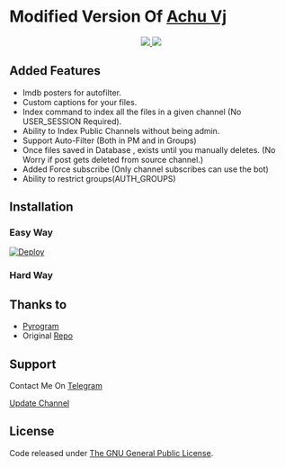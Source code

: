 # Modified Version Of [Achu Vj](https://t.me/Sanoob_Achu_18)

</a>
</p>
<p align="center">
  <a href="https://github.com/MRK-YT/MT-Media-Search-bot/stargazers">
    <img src="https://img.shields.io/github/stars/MRK-YT/MT-Media-Search-bot?style=social">

  </a>
  
  <a href="https://github.com/MRK-YT/MT-Media-Search-bot/fork">
    <img src="https://img.shields.io/github/forks/MRK-YT/MT-Media-Search-bot?label=Fork&style=social">

  </a>  
</p>

  

## Added Features
* Imdb posters for autofilter.
* Custom captions for your files.
* Index command to index all the files in a given channel (No USER_SESSION Required).
* Ability to Index Public Channels without being admin.
* Support Auto-Filter (Both in PM and in Groups)
* Once files saved in Database , exists until you manually deletes. (No Worry if post gets deleted from source channel.)
* Added Force subscribe (Only channel subscribes can use the bot)
* Ability to restrict groups(AUTH_GROUPS)

## Installation

### Easy Way
[![Deploy](https://www.herokucdn.com/deploy/button.svg)](https://heroku.com/deploy?template=https://github.com/Achuvjwork/MT-Media-Search-bot.git)
### Hard Way


## Thanks to 
* [Pyrogram](https://github.com/pyrogram/pyrogram)
* Original [Repo](https://t.me/comemanrepo/9)


## Support
Contact Me On [Telegram](https://t.me/Sanoob_Achu_18)

[Update Channel](https://t.me/ottmovies_updates)

## License
Code released under [The GNU General Public License](LICENSE).
